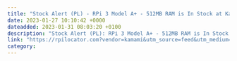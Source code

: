 ```yaml
---
title: "Stock Alert (PL) - RPi 3 Model A+ - 512MB RAM is In Stock at Kamami"
date: 2023-01-27 10:10:42 +0000
dateadded: 2023-01-31 08:03:20 +0100
description: "Stock Alert (PL): RPi 3 Model A+ - 512MB RAM is In Stock at Kamami"
link: "https://rpilocator.com?vendor=kamami&utm_source=feed&utm_medium=rss"
category:
---
```

